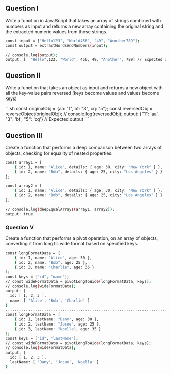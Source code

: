 ## Question I

<p>
Write a function in JavaScript that takes an array of strings combined with numbers as input and returns a new array containing the original string and the extracted numeric values from those strings.
</p>

```sh
const input = ["Hello123", "World456", "49", "Another789"];
const output = extractWordsAndNumbers(input);

// console.log(output);
output: [  "Hello",123, "World", 456, 49, "Another", 789] // Expected output
```

## Question II

<p>
   Write a function that takes an object as input and returns a new object with all the key-value pairs reversed (keys become values and values become keys)
</p>
```sh
    const originalObj = {aa: "1", bf: "3", cq: "5"};
    const reversedObj = reverseObject(originalObj);
    // console.log(reversedObj); 
    output: {"1": 'aa', "3": 'bf', "5": 'cq'} // Expected output
```


## Question III

<p>
   Create a function that performs a deep comparison between two arrays of objects, checking for equality of nested properties.
</p>

```sh
const array1 = [
    { id: 1, name: "Alice", details: { age: 30, city: "New York" } },
    { id: 2, name: "Bob", details: { age: 25, city: "Los Angeles" } }
];

const array2 = [
    { id: 1, name: "Alice", details: { age: 30, city: "New York" } },
    { id: 2, name: "Bob", details: { age: 25, city: "Los Angeles" } }
];

// console.log(deepEqualArrays(array1, array2));
output: true

```

### Question V

Create a function that performs a pivot operation, on an array of objects, converting it from long to wide format based on specified keys.

```sh 
const longFormatData = [
    { id: 1, name: "Alice", age: 30 },
    { id: 2, name: "Bob", age: 25 },
    { id: 3, name: "Charlie", age: 35 }
];
const keys = ["id", "name"];
// const wideFormatData = pivotLongToWide(longFormatData, keys);
// console.log(wideFormatData);
output: {
  id: [ 1, 2, 3 ],
  name: [ 'Alice', 'Bob', 'Charlie' ]
}
..................................................................................
const longFormatData = [
    { id: 1, lastName: "Dany", age: 30 },
    { id: 2, lastName: "Josue", age: 25 },
    { id: 3, lastName: "Noella", age: 35 }
];
const keys = ["id", "lastName"];
// const wideFormatData = pivotLongToWide(longFormatData, keys);
// console.log(wideFormatData);
output: {
  id: [ 1, 2, 3 ],
  lastName: [ 'Dany', 'Josue', 'Noella' ]
}
```
